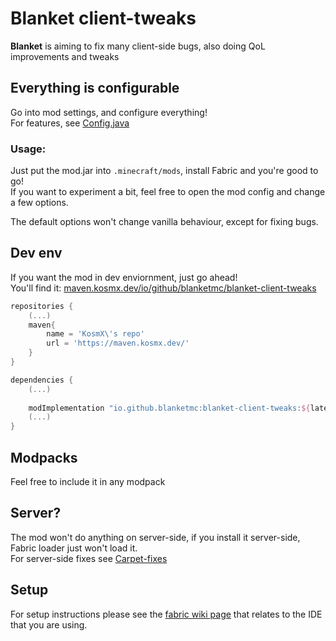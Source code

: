 # Blanket client-tweaks

**Blanket** is aiming to fix many client-side bugs, also doing QoL improvements and tweaks  

## Everything is configurable 
Go into mod settings, and configure everything!  
For features, see [Config.java](https://github.com/BlanketMC/blanket-client-tweaks/blob/1.18/src/main/java/io/github/blanketmc/blanket/Config.java)  

### Usage:
Just put the mod.jar into `.minecraft/mods`, install Fabric and you're good to go!  
If you want to experiment a bit, feel free to open the mod config and change a few options.

The default options won't change vanilla behaviour, except for fixing bugs.  

## Dev env
If you want the mod in dev enviornment, just go ahead!  
You'll find it: [maven.kosmx.dev/io/github/blanketmc/blanket-client-tweaks](https://maven.kosmx.dev/io/github/blanketmc/blanket-client-tweaks/)

```groovy
repositories {
    (...)
    maven{
        name = 'KosmX\'s repo'
        url = 'https://maven.kosmx.dev/'
    }
}

dependencies {
    (...)
    
    modImplementation "io.github.blanketmc:blanket-client-tweaks:${latest_blanket_version}"
    (...)
}
```


## Modpacks
Feel free to include it in any modpack  

## Server?
The mod won't do anything on server-side, if you install it server-side, Fabric loader just won't load it.  
For server-side fixes see [Carpet-fixes](https://github.com/fxmorin/carpet-fixes)  

## Setup

For setup instructions please see the [fabric wiki page](https://fabricmc.net/wiki/tutorial:setup) that relates to the IDE that you are using.
